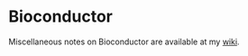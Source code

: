 Bioconductor
============

Miscellaneous notes on Bioconductor are available at my [wiki](https://github.com/morota/Bioconductor/wiki).
